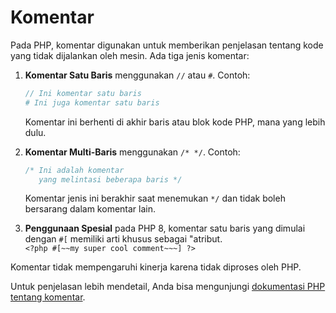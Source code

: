 # Komentar

Pada PHP, komentar digunakan untuk memberikan penjelasan tentang kode yang tidak dijalankan oleh mesin. Ada tiga jenis komentar:

1.  **Komentar Satu Baris** menggunakan `//` atau `#`. Contoh:

    ```php
    // Ini komentar satu baris
    # Ini juga komentar satu baris
    ```

    Komentar ini berhenti di akhir baris atau blok kode PHP, mana yang lebih dulu.
2.  **Komentar Multi-Baris** menggunakan `/* */`. Contoh:

    ```php
    /* Ini adalah komentar
       yang melintasi beberapa baris */
    ```

    Komentar jenis ini berakhir saat menemukan `*/` dan tidak boleh bersarang dalam komentar lain.
3. **Penggunaan Spesial** pada PHP 8, komentar satu baris yang dimulai dengan `#[` memiliki arti khusus sebagai "atribut.\
   `<?php #[~~my super cool comment~~~] ?>`

Komentar tidak mempengaruhi kinerja karena tidak diproses oleh PHP.

Untuk penjelasan lebih mendetail, Anda bisa mengunjungi [dokumentasi PHP tentang komentar](https://www.php.net/manual/en/language.basic-syntax.comments.php).

